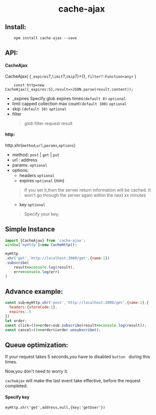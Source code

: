 <h1 style="text-align:center">cache-ajax</center>

Install:
---
        npm install cache-ajax --save

API:
---
#### CacheAjax
CacheAjax(
    {`_expires`?,`limit`?,`skip`?}={},
    `filter?:Function<any>`
)
        
        const http=new CacheAjax({_expires:5},result=>JSON.parse(result.content));

- _expires Specify glob expires times`(default 0)` `optional`
- limit capped collection max count`(default 100)` `optional`
- skip `(default 10)` `optional`
- filter
    >glob filter request result


#### http:
http.xhr(`method`,`url`,`params`,`options`)
- method: `post` | `get` | `put`
- url : address
- params: `optional`
- options:
    - headers `optional`
    - expires `optional` (min)
    > If you set it,then the server return information will be cached.
    It won't go through the server again within the next xx minutes
    - key `optional`
    > Specify your key;
    
Simple Instance
---
```js
import {CacheAjax} from 'cache-ajax';
window['myHttp']=new CacheHttp();

myHttp
.xhr('get','http://localhost:3000/get',{name:1})
.subscribe(
    result=>console.log(result),
    err=>console.log(err)
)
```
Advance example:
---
```js
const sub=myHttp.xhr('post','http://localhost:3000/get',{name:1},{
  headers:{storeCode:1},
  expires:.5
})
let order;
const click=()=>order=sub.subscribe(result=>console.log(result));
const cancel=()=>order&&order.unsubscribe();
```

Queue optimization:
---
If your request takes 5 seconds,you have to disabled `button ` during this times.

Now,you don't need to worry it.

`cacheAjax` will make the last event take effective, before the request completed.

#### Specify key
```
myHttp.xhr('get',address,null,{key:'getUser'})
```
